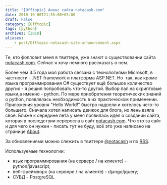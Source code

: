 ```yaml
---
title: "[Offtopic] Анонс сайта notacash.com"
date: 2010-10-06T21:55:00+03:00
draft: False
category: [Offtopic]
tags: [python]
archives: [2010]
aliases:
    - post/Offtopic-notacash-site-announcement.aspx
---
```



Те, кто фолловит меня в твиттере, уже знают о существовании сайта [notacash.com](http://notacash.com). Сейчас я хочу немного рассказать о нем.

Более чем 3.5 года моя работа связана с технологиями Microsoft, в частности - .NET framework и платформа ASP.NET. Но  так, как кроме языка программирования C# существует ещё большое количество других - я решил попробовать что-то другой. Выбор пал на скриптовые языки,а именно - python. По мере приобретения теоретических знаний о python, появлялась необходимость в их практическом применении. Приложения уровня "Hello World!" быстро надоели и хотелось чего-то большего. Сначала хотел написать движок для блога, но лень взяла своё. Ближе к середине лета у меня появилась идея о создании сайта, которая в последствии переросла в сайт [notacash.com](http://notacash.com). Что это за сайт и для чего он нужен - писать тут не буду, всё это уже написано на странице [About](http://notacash.com/about/).

За обновлениями можно слежить в твиттере [@notacash](http://twitter.com/notacash) и по [RSS](http://feeds.feedburner.com/notacash).

Используемые технологии:

- язык программирования (на сервере / на клиенте) - python/javascript;
- веб-фреймворк (на сервере / на клиенте) - django/jquery;
- СУБД - PostgreSQL

 

